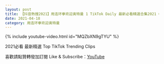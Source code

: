 ```yaml
---
layout: post
title: 【抖音熱搜2021】用连环拳欢迎奥特曼 1 TikTok Daily 最新必看精選合集2021 04 18
date: 2021-04-18
category: 用连环拳欢迎奥特曼
---
```


{% include youtube-video.html id="MQZbXN9gTYU" %}

2021必看 最新精選 Top TikTok Trending Clips

喜歡請點贊轉發加訂閱 Like & Subscribe：[YouTube](https://www.youtube.com/channel/UCAoR7VcanIPd04uEq_GIylA/videos)

